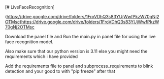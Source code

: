 [# LiveFaceRecognition]

(https://drive.google.com/drive/folders/1FroVDhQ3s83YUjWwfPkzW70gNj2OTMsc)https://drive.google.com/drive/folders/1FroVDhQ3s83YUjWwfPkzW70gNj2OTMsc

Download the panel file and
Run the main.py in panel file for using the live face recognition model.

Also make sure that our python version is 3.11 else you might need the requirements which i have provided

Add the requirements file to panel and subprocess_requirements to blink detection and your good to with "pip freeze" after that


